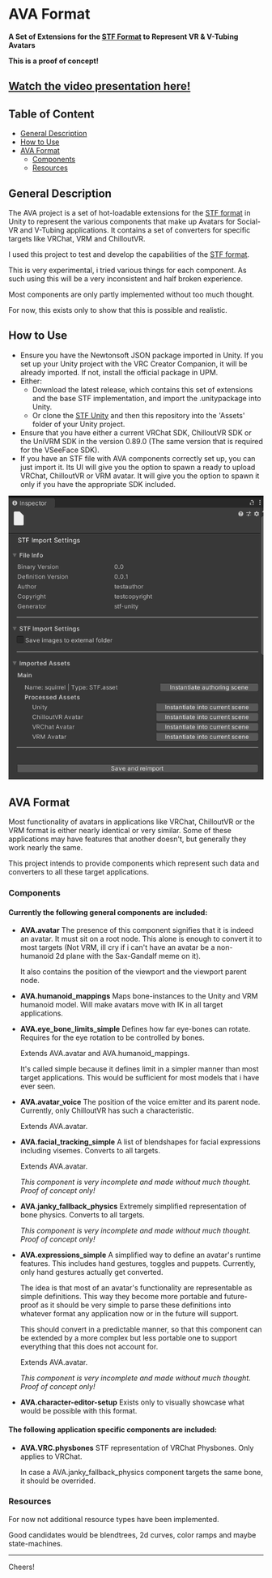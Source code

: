 # AVA Format
**A Set of Extensions for the [STF Format](https://github.com/emperorofmars/stf-unity) to Represent VR & V-Tubing Avatars**

**This is a proof of concept!**

## [Watch the video presentation here!]()

## Table of Content
- [General Description](#general-description)
- [How to Use](#how-to-use)
- [AVA Format](#ava-format)
	- [Components](#components)
	- [Resources](#resources)

## General Description

The AVA project is a set of hot-loadable extensions for the [STF format](https://github.com/emperorofmars/stf-unity) in Unity to represent the various components that make up Avatars for Social-VR and V-Tubing applications.
It contains a set of converters for specific targets like VRChat, VRM and ChilloutVR.

I used this project to test and develop the capabilities of the [STF format](https://github.com/emperorofmars/stf-unity).

This is very experimental, i tried various things for each component. As such using this will be a very inconsistent and half broken experience.

Most components are only partly implemented without too much thought.

For now, this exists only to show that this is possible and realistic.

## How to Use
- Ensure you have the Newtonsoft JSON package imported in Unity. If you set up your Unity project with the VRC Creator Companion, it will be already imported. If not, install the official package in UPM.
- Either:
	- Download the latest release, which contains this set of extensions and the base STF implementation, and import the .unitypackage into Unity.
	- Or clone the [STF Unity](https://github.com/emperorofmars/stf-unity) and then this repository into the 'Assets' folder of your Unity project.
- Ensure that you have either a current VRChat SDK, ChilloutVR SDK or the UniVRM SDK in the version 0.89.0 (The same version that is required for the VSeeFace SDK).
- If you have an STF file with AVA components correctly set up, you can just import it. Its UI will give you the option to spawn a ready to upload VRChat, ChilloutVR or VRM avatar. It will give you the option to spawn it only if you have the appropriate SDK included.

![Screenshot of an STF file's inspector in Unity with this project's extension included.](./doc/img/import_settings.png)

## AVA Format
Most functionality of avatars in applications like VRChat, ChilloutVR or the VRM format is either nearly identical or very similar. Some of these applications may have features that another doesn't, but generally they work nearly the same.

This project intends to provide components which represent such data and converters to all these target applications.

### Components
#### Currently the following general components are included:
- **AVA.avatar**
	The presence of this component signifies that it is indeed an avatar. It must sit on a root node. This alone is enough to convert it to most targets (Not VRM, ill cry if i can't have an avatar be a non-humanoid 2d plane with the Sax-Gandalf meme on it).

	It also contains the position of the viewport and the viewport parent node.
- **AVA.humanoid_mappings**
	Maps bone-instances to the Unity and VRM humanoid model. Will make avatars move with IK in all target applications.
- **AVA.eye_bone_limits_simple**
	Defines how far eye-bones can rotate. Requires for the eye rotation to be controlled by bones.

	Extends AVA.avatar and AVA.humanoid_mappings.

	It's called simple because it defines limit in a simpler manner than most target applications. This would be sufficient for most models that i have ever seen.
- **AVA.avatar_voice**
	The position of the voice emitter and its parent node. Currently, only ChilloutVR has such a characteristic.

	Extends AVA.avatar.
- **AVA.facial_tracking_simple**
	A list of blendshapes for facial expressions including visemes. Converts to all targets.
	
	Extends AVA.avatar.

	*This component is very incomplete and made without much thought. Proof of concept only!*
- **AVA.janky_fallback_physics**
	Extremely simplified representation of bone physics. Converts to all targets.

	*This component is very incomplete and made without much thought. Proof of concept only!*
- **AVA.expressions_simple**
	A simplified way to define an avatar's runtime features. This includes hand gestures, toggles and puppets.
	Currently, only hand gestures actually get converted.

	The idea is that most of an avatar's functionality are representable as simple definitions. This way they become more portable and future-proof as it should be very simple to parse these definitions into whatever format any application now or in the future will support.

	This should convert in a predictable manner, so that this component can be extended by a more complex but less portable one to support everything that this does not account for.

	Extends AVA.avatar.

	*This component is very incomplete and made without much thought. Proof of concept only!*
- **AVA.character-editor-setup**
	Exists only to visually showcase what would be possible with this format.

#### The following application specific components are included:
- **AVA.VRC.physbones**
	STF representation of VRChat Physbones. Only applies to VRChat.

	In case a AVA.janky_fallback_physics component targets the same bone, it should be overrided.

### Resources
For now not additional resource types have been implemented.

Good candidates would be blendtrees, 2d curves, color ramps and maybe state-machines.


---

Cheers!

